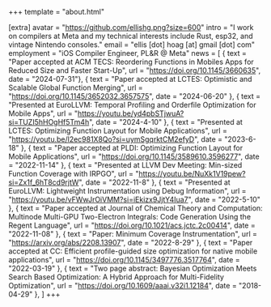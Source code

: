 +++
template = "about.html"

[extra]
avatar = "https://github.com/ellishg.png?size=600"
intro = "I work on compilers at Meta and my technical interests include Rust, esp32, and vintage Nintendo consoles."
email = "ellis [dot] hoag [at] gmail [dot] com"
employment = "iOS Compiler Engineer, PL&R @ Meta"
news = [
  { text = "Paper accepted at ACM TECS: Reordering Functions in Mobiles Apps for Reduced Size and Faster Start-Up", url = "https://doi.org/10.1145/3660635", date = "2024-07-31"},
  { text = "Paper accepted at LCTES: Optimistic and Scalable Global Function Merging", url = "https://doi.org/10.1145/3652032.3657575", date = "2024-06-20" },
  { text = "Presented at EuroLLVM: Temporal Profiling and Orderfile Optimization for Mobile Apps", url = "https://youtu.be/yd4pbSTjwuA?si=TUZI5hHOgHf5Tm4h", date = "2024-4-10" },
  { text = "Presented at LCTES: Optimizing Function Layout for Mobile Applications", url = "https://youtu.be/l2ec981X8Qo?si=uymSgqrktCM2efyD", date = "2023-6-18" },
  { text = "Paper accepted at PLDI: Optimizing Function Layout for Mobile Applications", url = "https://doi.org/10.1145/3589610.3596277", date = "2022-11-14" },
  { text = "Presented at LLVM Dev Meeting: Min-sized Function Coverage with IRPGO", url = "https://youtu.be/NuXk1V19pew?si=Zx1f_6hT8cd9rjtW", date = "2022-11-8" },
  { text = "Presented at EuroLLVM: Lightweight Instrumentation using Debug Information", url = "https://youtu.be/vFWwJrOiVMM?si=iEkizx9JjtY4Iua7", date = "2022-5-10" },
  { text = "Paper accepted at Journal of Chemical Theory and Computation: Multinode Multi-GPU Two-Electron Integrals: Code Generation Using the Regent Language", url = "https://doi.org/10.1021/acs.jctc.2c00414", date = "2022-11-08" },
  { text = "Paper: Minimum Coverage Instrumentation", url = "https://arxiv.org/abs/2208.13907", date = "2022-8-29" },
  { text = "Paper accepted at CC: Efficient profile-guided size optimization for native mobile applications", url = "https://doi.org/10.1145/3497776.3517764", date = "2022-03-19" },
  { text = "Two page abstract: Bayesian Optimization Meets Search Based Optimization: A Hybrid Approach for Multi-Fidelity Optimization", url = "https://doi.org/10.1609/aaai.v32i1.12184", date = "2018-04-29" },
]
+++